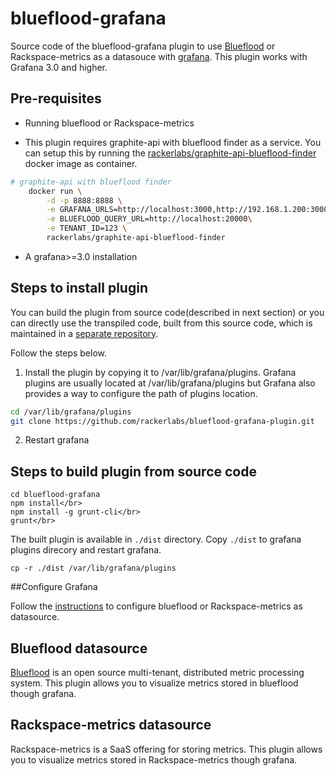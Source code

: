 # blueflood-grafana

Source code of the blueflood-grafana plugin to use [Blueflood](https://github.com/rackerlabs/blueflood) or 
Rackspace-metrics as a datasouce with [grafana](http://grafana.org/). This plugin works with Grafana 3.0 and higher.


## Pre-requisites

* Running blueflood or Rackspace-metrics

* This plugin requires graphite-api with blueflood finder as a service. You can setup this by running the 
[rackerlabs/graphite-api-blueflood-finder](https://hub.docker.com/r/rackerlabs/graphite-api-blueflood-finder/) docker image as container.   

```sh
# graphite-api with blueflood finder
    docker run \
        -d -p 8888:8888 \
        -e GRAFANA_URLS=http://localhost:3000,http://192.168.1.200:3000 \
        -e BLUEFLOOD_QUERY_URL=http://localhost:20000\
        -e TENANT_ID=123 \
        rackerlabs/graphite-api-blueflood-finder
```  

* A grafana>=3.0 installation 


## Steps to install plugin 

You can build the plugin from source code(described in next section) or you can directly use the transpiled code, 
built from this source code, which is maintained in a [separate repository](https://github.com/ChandraAddala/blueflood-grafana-plugin).  

Follow the steps below.

1. Install the plugin by copying it to /var/lib/grafana/plugins. Grafana plugins are usually located at /var/lib/grafana/plugins 
but Grafana also provides a way to configure the path of plugins location.
 
```sh
cd /var/lib/grafana/plugins
git clone https://github.com/rackerlabs/blueflood-grafana-plugin.git
```

2. Restart grafana


## Steps to build plugin from source code

```
cd blueflood-grafana
npm install</br>
npm install -g grunt-cli</br>
grunt</br>
```

The built plugin is available in `./dist` directory. Copy `./dist` to grafana plugins direcory and restart grafana. 
 
```
cp -r ./dist /var/lib/grafana/plugins
```

##Configure Grafana

Follow the [instructions](https://github.com/rackerlabs/blueflood-grafana/wiki/Getting-started) to configure 
blueflood or Rackspace-metrics as datasource.

## Blueflood datasource

[Blueflood](https://github.com/rackerlabs/blueflood) is an open source multi-tenant, distributed metric processing 
system. This plugin allows you to visualize metrics stored in blueflood though grafana. 

## Rackspace-metrics datasource

Rackspace-metrics is a SaaS offering for storing metrics. This plugin allows you to visualize metrics stored in 
Rackspace-metrics though grafana.   